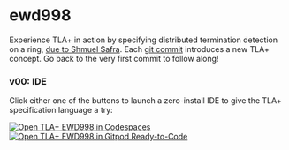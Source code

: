 # ewd998
Experience TLA+ in action by specifying distributed termination detection on a ring, [due to Shmuel Safra](https://www.cs.utexas.edu/users/EWD/ewd09xx/EWD998.PDF).  Each [git commit](https://github.com/lemmy/ewd998/commits/) introduces a new TLA+ concept.  Go back to the very first commit to follow along!

### v00: IDE

Click either one of the buttons to launch a zero-install IDE to give the TLA+ specification language a try:

[![Open TLA+ EWD998 in Codespaces](https://img.shields.io/badge/TLA+-in--Codespaces-grey?labelColor=ee4e14&style=for-the-badge&logo=data:image/svg+xml;base64,PHN2ZyBmaWxsPSIjNjY2NjY2IiByb2xlPSJpbWciIHZpZXdCb3g9IjAgMCAyNCAyNCIgeG1sbnM9Imh0dHA6Ly93d3cudzMub3JnLzIwMDAvc3ZnIj48dGl0bGU+TWljcm9zb2Z0IGljb248L3RpdGxlPjxwYXRoIGQ9Ik0xMS40IDI0SDBWMTIuNmgxMS40VjI0ek0yNCAyNEgxMi42VjEyLjZIMjRWMjR6TTExLjQgMTEuNEgwVjBoMTEuNHYxMS40em0xMi42IDBIMTIuNlYwSDI0djExLjR6Ii8+PC9zdmc+)](https://github.com/codespaces/new?hide_repo_select=true&ref=main&repo=408523143&machine=standardLinux32gb&devcontainer_path=.devcontainer%2Fdevcontainer.json&location=WestUs2)
[![Open TLA+ EWD998 in Gitpod Ready-to-Code](https://img.shields.io/badge/TLA+-in--Gitpod-grey?labelColor=ee4e14&style=for-the-badge&logo=gitpod)](https://gitpod.io/#https://github.com/ewd998/ewd998)

